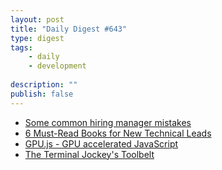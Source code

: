 ```yaml
---
layout: post
title: "Daily Digest #643"
type: digest
tags: 
    - daily
    - development
    
description: ""
publish: false
---
```


- [Some common hiring manager mistakes](https://lethain.com/common-hiring-manager-mistakes/)
- [6 Must-Read Books for New Technical Leads](https://medium.com/better-programming/6-must-read-books-for-new-technical-leads-99e9737b8630)
- [GPU.js - GPU accelerated JavaScript](https://gpu.rocks/)
- [The Terminal Jockey's Toolbelt](https://packetlost.dev/the-terminal-jockeys-toolbelt)
